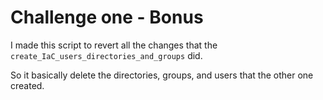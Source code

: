 # Challenge one  - Bonus

I made this script to revert all the changes that the `create_IaC_users_directories_and_groups` did.

So it basically delete the directories, groups, and users that the other one created.
